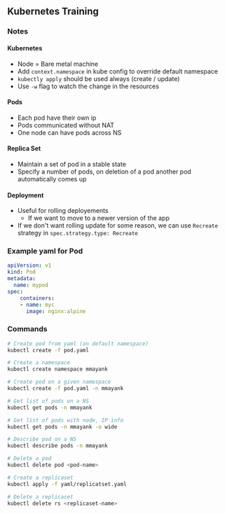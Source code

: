 ## Kubernetes Training

### Notes
#### Kubernetes
- Node = Bare metal machine
- Add `context.namespace` in kube config to override default namespace
- `kubectly apply` should be used always (create / update)
- Use `-w` flag to watch the change in the resources

#### Pods
- Each pod have their own ip
- Pods communicated without NAT
- One node can have pods across NS

#### Replica Set
- Maintain a set of pod in a stable state
- Specify a number of pods, on deletion of a pod another pod automatically comes up

#### Deployment
- Useful for rolling deployements
  - If we want to move to a newer version of the app
- If we don't want rolling update for some reason, we can use `Recreate` strategy in `spec.strategy.type: Recreate`

### Example yaml for Pod
```yaml
apiVersion: v1
kind: Pod
metadata:
  name: mypod
spec:
    containers:
    - name: myc
      image: nginx:alpine
```

### Commands
```sh
# Create pod from yaml (on default namespace)
kubectl create -f pod.yaml

# Create a namespace
kubectl create namespace mmayank

# Create pod on a given namespace
kubectl create -f pod.yaml -n mmayank

# Get list of pods on a NS
kubectl get pods -n mmayank

# Get list of pods with node, IP info
kubectl get pods -n mmayank -o wide

# Describe pod on a NS
kubectl describe pods -n mmayank

# Delete a pod
kubectl delete pod <pod-name>

# Create a replicaset
kubectl apply -f yaml/replicatset.yaml

# Delete a replicaset
kubectl delete rs <replicaset-name>
```
